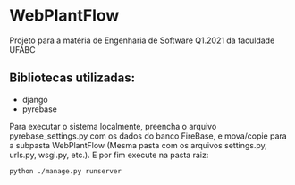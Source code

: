 # WebPlantFlow
Projeto para a matéria de Engenharia de Software Q1.2021 da faculdade UFABC

## Bibliotecas utilizadas:
- django
- pyrebase

Para executar o sistema localmente, preencha o arquivo pyrebase_settings.py com os dados do banco FireBase, e mova/copie para a subpasta WebPlantFlow (Mesma pasta com os arquivos settings.py, urls.py, wsgi.py, etc.).
E por fim execute na pasta raiz:

`python ./manage.py runserver`
